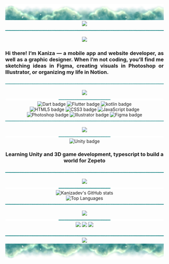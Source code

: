 <p align="center">
 <img src="https://raw.githubusercontent.com/kanizadev/kanizadev/refs/heads/main/banner.png" />
  <img src="https://capsule-render.vercel.app/api?type=transparent&height=55&text=I'm%20Kaniza%20Kasfia&fontSize=50&fontColor=037979&fontAlignY=65" />
    <img src="https://raw.githubusercontent.com/kanizadev/kanizadev/refs/heads/main/divider.png" />
</p>

<p align="center">
 <img src="https://komarev.com/ghpvc/?username=kanizadev&color=037979&style=for-the-badge" />
<h3 align="justify">Hi there! I’m Kaniza — a mobile app and website developer, as well as a graphic designer. When I’m not coding, you’ll find me sketching ideas in Figma, creating visuals in Photoshop or Illustrator, or organizing my life in Notion.</h3>
<img src="https://raw.githubusercontent.com/kanizadev/kanizadev/refs/heads/main/divider.png">
</p>



<p align="center">
 <img src="https://capsule-render.vercel.app/api?type=transparent&height=30&text=Tech%20Stack&fontSize=28&fontColor=037979" /></br>
  <img src="https://raw.githubusercontent.com/kanizadev/kanizadev/refs/heads/main/divider2.png" />
  <img src="https://img.shields.io/badge/Dart-037979?style=for-the-badge&logo=dart&logoColor=white" alt="Dart badge" />
  <img src="https://img.shields.io/badge/Flutter-44958E?style=for-the-badge&logo=flutter&logoColor=white" alt="Flutter badge"/>
  <img src="https://img.shields.io/badge/kotlin-7EB9A7?style=for-the-badge&logo=kotlin&logoColor=white" alt="kotlin badge"/></br>
  <img src="https://img.shields.io/badge/HTML5-037979?style=for-the-badge&logo=html5&logoColor=white" alt="HTML5 badge"/>
  <img src="https://img.shields.io/badge/CSS3-44958E?style=for-the-badge&logo=css&logoColor=white" alt="CSS3 badge"/>
  <img src="https://img.shields.io/badge/JavaScript-7EB9A7?style=for-the-badge&logo=javascript&logoColor=white" alt="JavaScript badge"/></br>
  <img src="https://img.shields.io/badge/Photoshop-037979?style=for-the-badge&logo=Adobe%20Photoshop&logoColor=white" alt="Photoshop badge"/>
  <img src="https://img.shields.io/badge/Illustrator-44958E?style=for-the-badge&logo=Adobe%20Illustrator&logoColor=white" alt="Illustrator badge"/>
  <img src="https://img.shields.io/badge/figma-7EB9A7?style=for-the-badge&logo=figma&logoColor=white" alt="Figma badge"/>
  <img src="https://raw.githubusercontent.com/kanizadev/kanizadev/refs/heads/main/divider.png">
</p>
<p align="center">
  <img src="https://capsule-render.vercel.app/api?type=transparent&height=30&text=Current%20Focus&fontSize=28&fontColor=037979" />
  <img src="https://raw.githubusercontent.com/kanizadev/kanizadev/refs/heads/main/divider2.png" />
  <img src="https://img.shields.io/badge/Unity-037979?style=for-the-badge&logo=unity&logoColor=white" alt="Unity badge"/></br>
  <h3 align="center">Learning Unity and 3D game development, typescript to build a world for Zepeto</h3>
  <img src="https://raw.githubusercontent.com/kanizadev/kanizadev/refs/heads/main/divider.png">
</p>






<p align="center">
  <img src="https://capsule-render.vercel.app/api?type=transparent&height=30&text=GitHub%20Analytics&fontSize=28&fontColor=037979" />
 <img src="https://raw.githubusercontent.com/kanizadev/kanizadev/refs/heads/main/divider2.png" />
  <img src="https://github-readme-stats.vercel.app/api?username=kanizadev&show_icons=false&hide_border=false&title_color=c2f5d3&border_radius=2&border_color=c2f5d3&bg_color=DEG,037979,44958E,7EB9A7&text_color=c2f5d3&rank_icon=github&include_all_commits=true" alt="Kanizadev's GitHub stats" width="50%" " /></br>
  <img src="https://github-readme-stats.vercel.app/api/top-langs/?username=kanizadev&layout=compact&hide_border=false&border_radius=2&border_color=c2f5d3&bg_color=DEG,037979,44958E,7EB9A7&title_color=c2f5d3&icon_color=7EB9A7&text_color=c2f5d3" alt="Top Languages" width="50%" />
  <img src="https://raw.githubusercontent.com/kanizadev/kanizadev/refs/heads/main/divider.png">
</p>



<p align="center">
 <img src="https://capsule-render.vercel.app/api?type=transparent&height=30&text=Let’s%20Be%20Friends!&fontSize=28&fontColor=037979" /></br>
  <img src="https://raw.githubusercontent.com/kanizadev/kanizadev/refs/heads/main/divider2.png" />
  <a href="https://instagram.com/kanizadev"><img src="https://img.shields.io/badge/Instagram-037979?style=for-the-badge&logo=instagram&logoColor=white" /></a>
  <a href="https://twitter.com/kanizadev"><img src="https://img.shields.io/badge/Twitter-44958E?style=for-the-badge&logo=x&logoColor=white" /></a>
    <a href="https://discord.com/users/948224120716402708"><img src="https://img.shields.io/badge/Discord-7EB9A7?style=for-the-badge&logo=discord&logoColor=white" /></a>
</p>



<p align="center">
  <img src="https://raw.githubusercontent.com/kanizadev/kanizadev/refs/heads/main/divider.png" />
 <img src="https://capsule-render.vercel.app/api?type=transparent&height=55&text=Thanks%20for%20visiting!%20Have%20a%20nice%20day!&fontSize=50&fontColor=037979&fontAlignY=45" />
 <img src="https://raw.githubusercontent.com/kanizadev/kanizadev/refs/heads/main/footer.png" />

</p>

